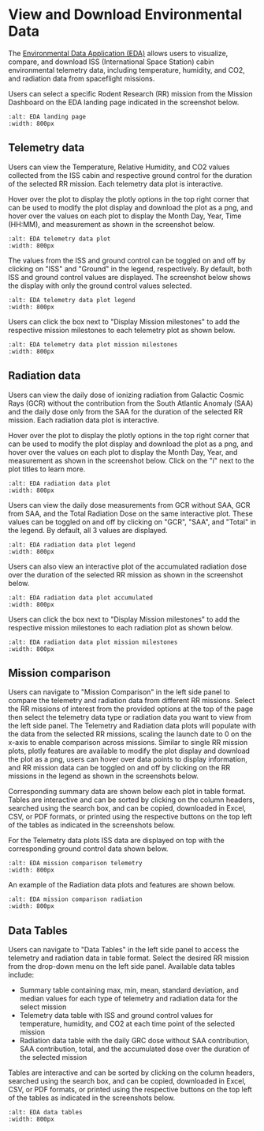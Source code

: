 # View and Download Environmental Data

The [Environmental Data Application (EDA)](https://visualization.osdr.nasa.gov/eda/) allows users to visualize, compare, and download ISS (International Space Station) cabin environmental telemetry data, including temperature, humidity, and CO2, and radiation data from spaceflight missions.

Users can select a specific Rodent Research (RR) mission from the Mission Dashboard on the EDA landing page indicated in the screenshot below.

```{image} ../../_static/images/eda/eda-landing-page.png
:alt: EDA landing page
:width: 800px
```

## Telemetry data

Users can view the Temperature, Relative Humidity, and CO2 values collected from the ISS cabin and respective ground control for the duration of the selected RR mission. Each telemetry data plot is interactive.

Hover over the plot to display the plotly options in the top right corner that can be used to modify the plot display and download the plot as a png, and hover over the values on each plot to display the Month Day, Year, Time (HH:MM), and measurement as shown in the screenshot below.

```{image} ../../_static/images/eda/eda-telemetry-data-plot.png
:alt: EDA telemetry data plot
:width: 800px
```

The values from the ISS and ground control can be toggled on and off by clicking on "ISS" and "Ground" in the legend, respectively. By default, both ISS and ground control values are displayed. The screenshot below shows the display with only the ground control values selected.

```{image} ../../_static/images/eda/eda-telemetry-data-plot-legend.png
:alt: EDA telemetry data plot legend
:width: 800px
```

Users can click the box next to "Display Mission milestones" to add the respective mission milestones to each telemetry plot as shown below.

```{image} ../../_static/images/eda/eda-telemetry-data-plot-mission-milestones.png
:alt: EDA telemetry data plot mission milestones
:width: 800px
```

## Radiation data

Users can view the daily dose of ionizing radiation from Galactic Cosmic Rays (GCR) without the contribution from the South Atlantic Anomaly (SAA) and the daily dose only from the SAA for the duration of the selected RR mission. Each radiation data plot is interactive.

Hover over the plot to display the plotly options in the top right corner that can be used to modify the plot display and download the plot as a png, and hover over the values on each plot to display the Month Day, Year, and measurement as shown in the screenshot below. Click on the "i" next to the plot titles to learn more.

```{image} ../../_static/images/eda/eda-radiation-data-plot.png
:alt: EDA radiation data plot
:width: 800px
```

Users can view the daily dose measurements from GCR without SAA, GCR from SAA, and the Total Radiation Dose on the same interactive plot. These values can be toggled on and off by clicking on "GCR", "SAA", and "Total" in the legend. By default, all 3 values are displayed.

```{image} ../../_static/images/eda/eda-radiation-data-plot-legend.png
:alt: EDA radiation data plot legend
:width: 800px
```

Users can also view an interactive plot of the accumulated radiation dose over the duration of the selected RR mission as shown in the screenshot below.

```{image} ../../_static/images/eda/eda-radiation-data-plot-accumulated.png
:alt: EDA radiation data plot accumulated
:width: 800px
```

Users can click the box next to "Display Mission milestones" to add the respective mission milestones to each radiation plot as shown below.

```{image} ../../_static/images/eda/eda-radiation-data-plot-mission-milestones.png
:alt: EDA radiation data plot mission milestones
:width: 800px
```

## Mission comparison

Users can navigate to "Mission Comparison" in the left side panel to compare the telemetry and radiation data from different RR missions. Select the RR missions of interest from the provided options at the top of the page then select the telemetry data type or radiation data you want to view from the left side panel. The Telemetry and Radiation data plots will populate with the data from the selected RR missions, scaling the launch date to 0 on the x-axis to enable comparison across missions. Similar to single RR mission plots, plotly features are available to modify the plot display and download the plot as a png, users can hover over data points to display information, and RR mission data can be toggled on and off by clicking on the RR missions in the legend as shown in the screenshots below.

Corresponding summary data are shown below each plot in table format. Tables are interactive and can be sorted by clicking on the column headers, searched using the search box, and can be copied, downloaded in Excel, CSV, or PDF formats, or printed using the respective buttons on the top left of the tables as indicated in the screenshots below.

For the Telemetry data plots ISS data are displayed on top with the corresponding ground control data shown below.

```{image} ../../_static/images/eda/eda-mission-comparison-telemetry.png
:alt: EDA mission comparison telemetry
:width: 800px
```

An example of the Radiation data plots and features are shown below.

```{image} ../../_static/images/eda/eda-mission-comparison-radiation.png
:alt: EDA mission comparison radiation
:width: 800px
```

## Data Tables

Users can navigate to "Data Tables" in the left side panel to access the telemetry and radiation data in table format. Select the desired RR mission from the drop-down menu on the left side panel. Available data tables include:

- Summary table containing max, min, mean, standard deviation, and median values for each type of telemetry and radiation data for the select mission
- Telemetry data table with ISS and ground control values for temperature, humidity, and CO2 at each time point of the selected mission
- Radiation data table with the daily GRC dose without SAA contribution, SAA contribution, total, and the accumulated dose over the duration of the selected mission

Tables are interactive and can be sorted by clicking on the column headers, searched using the search box, and can be copied, downloaded in Excel, CSV, or PDF formats, or printed using the respective buttons on the top left of the tables as indicated in the screenshots below.

```{image} ../../_static/images/eda/eda-data-tables.png
:alt: EDA data tables
:width: 800px
```
